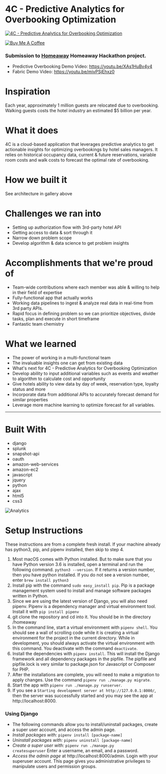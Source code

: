 # 4C - Predictive Analytics for Overbooking Optimization
[![4C - Predictive Analytics for Overbooking Optimization](https://i.imgur.com/4br6Eb7.png)](https://youtu.be/XAs1HuBv4y4)

[![Buy Me A Coffee](https://www.buymeacoffee.com/assets/img/custom_images/orange_img.png)](https://www.buymeacoffee.com/julianamei)

### Submission to [Homeaway](https://devpost.com/software/4c-predictive-analytics-for-overbooking-optimization) Homeaway Hackathon project.

- Predictive Overbooking Demo Video: https://youtu.be/XAs1HuBv4y4
- Fabric Demo Video: https://youtu.be/mivPSjEhxz0

# Inspiration
Each year, approximately 1 million guests are relocated due to overbooking. Walking guests costs the hotel industry an estimated $5 billion per year.

# What it does
4C is a cloud-based application that leverages predictive analytics to get actionable insights for optimizing overbookings by hotel sales managers. It relies on historical occupancy data, current & future reservations, variable room costs and walk costs to forecast the optimal rate of overbooking.

# How we built it
See architecture in gallery above

# Challenges we ran into
- Setting up authorization flow with 3rd-party hotel API
- Getting access to data & sort through it
- Narrow down problem scope
- Develop algorithm & data science to get problem insights

# Accomplishments that we're proud of
- Team-wide contributions where each member was able & willing to help in their field of expertise
- Fully-functional app that actually works
- Working data pipelines to ingest & analyze real data in real-time from 3rd party APIs.
- Rapid focus in defining problem so we can prioritize objectives, divide tasks, plan and execute in short timeframe
- Fantastic team chemistry

# What we learned
- The power of working in a multi-functional team
- The invaluable insights one can get from existing data
- What's next for 4C - Predictive Analytics for Overbooking Optimization
- Develop ability to input additional variables such as events and weather to algorithm to calculate cost and opportunity
- Give hotels ability to view data by day of week, reservation type, loyalty status and more
- Incorporate data from additional APIs to accurately forecast demand for similar properties
- Leverage more machine learning to optimize forecast for all variables.
------
# Built With
- django
- splunk
- snapshot-api
- oauth
- amazon-web-services
- amazon-ec2
- javascript
- jquery
- python
- ajax
- html5
- css3

![Analytics](https://media.giphy.com/media/l46Cy1rHbQ92uuLXa/giphy.gif) 
 
# Setup Instructions

These instructions are from a complete fresh install. If your machine already has python3, pip, and pipenv installed, then skip to step 4.

1. Most macOS comes with Python installed. But to make sure that you have Python version 3.6 is installed, open a terminal and run the following command. `python3 --version`. If it returns a version number, then you have python installed. If you do not see a version number, enter `brew install python3`
2. Install pip with the command `sudo easy_install pip`. Pip is a package management system used to install and manage software packages written in Python.
3. Since we are using the latest version of Django, you will also need pipenv. Pipenv is a dependency manager and virtual environment tool. Install it with `pip install pipenv`
4. git clone the repository and cd into it. You should be in the directory /homeaway
5. In the command line, start a virtual environment with `pipenv shell`. You should see a wall of scrolling code while it is creating a virtual environment for the project in the current directory. While in development, you should always activate the virtual environment with this command. You deactivate with the command `deactivate`.
6. Install the dependencies with `pipenv install`. This will install the Django framework and all dependency packages in the pipfile. The pipfile and pipfile.lock is very similar to package.json for Javascript or Composer for PHP.
7. After the installations are complete, you will need to make a migration to apply changes. Use the command `pipenv run ./manage.py migrate`.
8. Start the app with `pipenv run ./manage.py runserver`.
9. If you see a `Starting development server at http://127.0.0.1:8000/`, then the server was successfully started and you may see the app at http://localhost:8000.  



### Using Django
- The following commands allow you to install/uninstall packages, create a super user account, and access the admin page.
- *Install packages with:* `pipenv install [package-name]`
- *Uninstall packages with:* `pipenv uninstall [package-name]`
- *Create a super user with:* `pipenv run ./manage.py createsuperuser` Enter a username, an email, and a password.
- *Access the admin page* at http://localhost:8000/admin. Login with your superuser account. This page gives you administrative privileges to manipulate users and permission groups.
